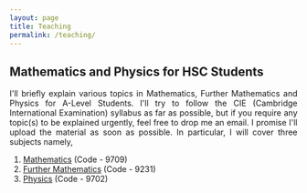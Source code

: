 ```yaml
---
layout: page
title: Teaching
permalink: /teaching/
---
```


<section>
<h1>Mathematics and Physics for HSC Students</h1>

<p align="justify">I'll briefly explain various topics in Mathematics, Further Mathematics and Physics for A-Level Students. I'll try to follow the CIE (Cambridge International Examination) syllabus as far as possible, but if you require any topic(s) to be explained urgently, feel free to drop me an email. I promise I'll upload the material as soon as possible. In particular, I will cover three subjects namely, 

<ol>
  <li><a href="https://harry45.github.io/teaching/A-Level-Mathematics/">Mathematics</a> (Code - 9709)</li>
  <li><a href="https://harry45.github.io/teaching/A-Level-Further-Mathematics/">Further Mathematics</a> (Code - 9231)</li>
  <li><a href="https://harry45.github.io/teaching/A-Level-Physics/">Physics</a> (Code - 9702)</li>
</ol>



</p>

</section>




